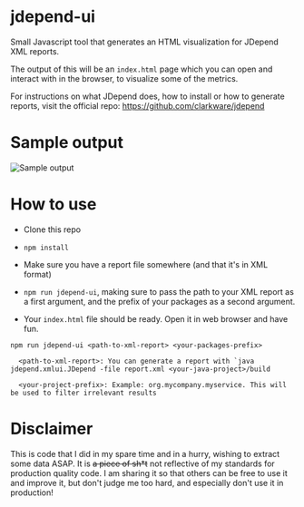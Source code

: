 # jdepend-ui

Small Javascript tool that generates an HTML visualization for JDepend XML reports.

The output of this will be an `index.html` page which you can open and interact with in the browser, to visualize some of the metrics.

For instructions on what JDepend does, how to install or how to generate reports, visit the official repo: https://github.com/clarkware/jdepend

# Sample output

![Sample output](https://raw.githubusercontent.com/ValentinaServile/jdepend-ui/main/sample-output.png)

# How to use

* Clone this repo

* `npm install`

* Make sure you have a report file somewhere (and that it's in XML format)

* `npm run jdepend-ui`, making sure to pass the path to your XML report as a first argument, and the prefix of your packages as a second argument.

* Your `index.html` file should be ready. Open it in web browser and have fun.

```
npm run jdepend-ui <path-to-xml-report> <your-packages-prefix>

  <path-to-xml-report>: You can generate a report with `java jdepend.xmlui.JDepend -file report.xml <your-java-project>/build

  <your-project-prefix>: Example: org.mycompany.myservice. This will be used to filter irrelevant results
```

# Disclaimer

This is code that I did in my spare time and in a hurry, wishing to extract some data ASAP.
It is ~~a piece of sh*t~~ not reflective of my standards for production quality code.
I am sharing it so that others can be free to use it and improve it, but don't judge me too hard, and especially don't use it in production!
